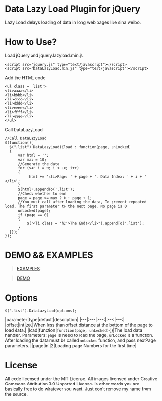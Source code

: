 Data Lazy Load Plugin for jQuery
============
Lazy Load delays loading of data in long web pages like sina weibo.

How to Use?
============
Load jQuery and jquery.lazyload.min.js
```
<script src="jquery.js" type="text/javascript"></script>
<script src="DataLazyLoad.min.js" type="text/javascript"></script>
```
Add the HTML code
```
<ul class = 'list'>
<li>aaaa</li>
<li>bbbb</li>
<li>cccc</li>
<li>dddd</li>
<li>eeee</li>
<li>ffff</li>
<li>gggg</li>
</ul>
```
Call DataLazyLoad
```
//Call DataLazyLoad
$(function(){
  $(".list").DataLazyLoad({load : function(page, unLocked)
  {
      var html = '';
      var max = 10;
      //Generate the data
      for (var i = 0; i < 10; i++)
      {
           html += '<li>Page: ' + page + ', Data Index: ' + i + ' </li>';
      }
      $(html).appendTo('.list');
      //Check whether to end
      page = page >= max ? 0 : page + 1;
      //You must call after loading the data, To prevent repeated load, The first parameter to the next page, No page is 0
      unLocked(page);
      if (page == 0)
      {
          $("<li class = 'h2'>The End!</li>").appendTo('.list');
      }
  }});
});
```

DEMO && EXAMPLES
============
> [EXAMPLES](https://github.com/logbird/DataLazyLoad/tree/master/examples) 

> [DEMO](http://datalazyload.sinaapp.com/)

Options
============
```
$(".list").DataLazyLoad(options);
```
|parameter|type|default|description|
|---|:---|:---:|:---:|---:|
|offset|int|`200`|When less than offset distance at the bottom of the page to load data.|
|load|function|`function(page, unLocked){}`|The load data handler. Parameters: `page` is Need to load the page, `unLocked` is a function. After loading the data must be called ` unLocked ` function, and pass nextPage parameters.|
|page|int|2|Loading page Numbers for the first time|

License
============
All code licensed under the MIT License. All images licensed under Creative Commons Attribution 3.0 Unported License. In other words you are basically free to do whatever you want. Just don’t remove my name from the source.
